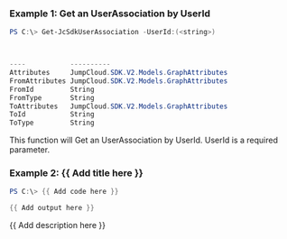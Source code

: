 ### Example 1: Get an UserAssociation by UserId
```powershell
PS C:\> Get-JcSdkUserAssociation -UserId:(<string>)



----           ----------
Attributes     JumpCloud.SDK.V2.Models.GraphAttributes
FromAttributes JumpCloud.SDK.V2.Models.GraphAttributes
FromId         String
FromType       String
ToAttributes   JumpCloud.SDK.V2.Models.GraphAttributes
ToId           String
ToType         String


```

This function will Get an UserAssociation by UserId. UserId is a required parameter.

### Example 2: {{ Add title here }}
```powershell
PS C:\> {{ Add code here }}

{{ Add output here }}
```

{{ Add description here }}

